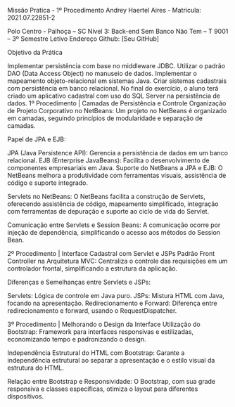 Missão Pratica - 1º Procedimento
Andrey Haertel Aires - Matricula: 2021.07.22851-2

Polo Centro - Palhoça – SC
Nível 3: Back-end Sem Banco Não Tem – T 9001 – 3º Semestre Letivo
Endereço Github: [Seu GitHub]

Objetivo da Prática

Implementar persistência com base no middleware JDBC.
Utilizar o padrão DAO (Data Access Object) no manuseio de dados.
Implementar o mapeamento objeto-relacional em sistemas Java.
Criar sistemas cadastrais com persistência em banco relacional.
No final do exercício, o aluno terá criado um aplicativo cadastral com uso do SQL Server na persistência de dados.
1º Procedimento | Camadas de Persistência e Controle
Organização de Projeto Corporativo no NetBeans:
Um projeto no NetBeans é organizado em camadas, seguindo princípios de modularidade e separação de camadas.

Papel de JPA e EJB:

JPA (Java Persistence API): Gerencia a persistência de dados em um banco relacional.
EJB (Enterprise JavaBeans): Facilita o desenvolvimento de componentes empresariais em Java.
Suporte do NetBeans a JPA e EJB:
O NetBeans melhora a produtividade com ferramentas visuais, assistência de código e suporte integrado.

Servlets no NetBeans:
O NetBeans facilita a construção de Servlets, oferecendo assistência de código, mapeamento simplificado, integração com ferramentas de depuração e suporte ao ciclo de vida do Servlet.

Comunicação entre Servlets e Session Beans:
A comunicação ocorre por injeção de dependência, simplificando o acesso aos métodos do Session Bean.

2º Procedimento | Interface Cadastral com Servlet e JSPs
Padrão Front Controller na Arquitetura MVC:
Centraliza o controle das requisições em um controlador frontal, simplificando a estrutura da aplicação.

Diferenças e Semelhanças entre Servlets e JSPs:

Servlets: Lógica de controle em Java puro.
JSPs: Mistura HTML com Java, focando na apresentação.
Redirecionamento e Forward:
Diferença entre redirecionamento e forward, usando o RequestDispatcher.

3º Procedimento | Melhorando o Design da Interface
Utilização do Bootstrap:
Framework para interfaces responsivas e estilizadas, economizando tempo e padronizando o design.

Independência Estrutural do HTML com Bootstrap:
Garante a independência estrutural ao separar a apresentação e o estilo visual da estrutura do HTML.

Relação entre Bootstrap e Responsividade:
O Bootstrap, com sua grade responsiva e classes específicas, otimiza o layout para diferentes dispositivos.
